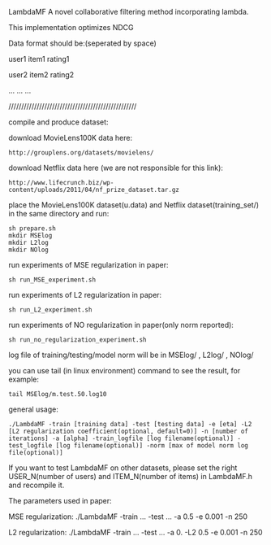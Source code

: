 LambdaMF
A novel collaborative filtering method incorporating lambda.

This implementation optimizes NDCG

Data format should be:(seperated by space)

user1 item1 rating1

user2 item2 rating2

... ... ...

//////////////////////////////////////////////////

compile and produce dataset:

download MovieLens100K data here:

	http://grouplens.org/datasets/movielens/
	
download Netflix data here (we are not responsible for this link):
	
	http://www.lifecrunch.biz/wp-content/uploads/2011/04/nf_prize_dataset.tar.gz

place the MovieLens100K dataset(u.data) and Netflix dataset(training_set/) in the same directory and run:

	sh prepare.sh
	mkdir MSElog
	mkdir L2log
	mkdir NOlog

run experiments of MSE regularization in paper:

	sh run_MSE_experiment.sh	

run experiments of L2 regularization in paper:

	sh run_L2_experiment.sh	

run experiments of NO regularization in paper(only norm reported):

	sh run_no_regularization_experiment.sh	

log file of training/testing/model norm will be in MSElog/ , L2log/ , NOlog/

you can use tail (in linux environment) command to see the result, for example:

	tail MSElog/m.test.50.log10

general usage:

	./LambdaMF -train [training data] -test [testing data] -e [eta] -L2 [L2 regularization coefficient(optional, default=0)] -n [number of iterations] -a [alpha] -train_logfile [log filename(optional)] -test_logfile [log filename(optional)] -norm [max of model norm log file(optional)]

If you want to test LambdaMF on other datasets, please set the right USER_N(number of users) and ITEM_N(number of items) in LambdaMF.h and recompile it.

The parameters used in paper:

MSE regularization: ./LambdaMF -train ... -test ... -a 0.5 -e 0.001 -n 250

L2 regularization: ./LambdaMF -train ... -test ... -a 0. -L2 0.5 -e 0.001 -n 250


